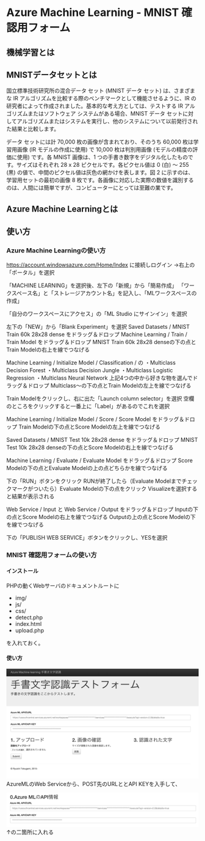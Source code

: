 Azure Machine Learning - MNIST 確認用フォーム
=============

## 機械学習とは


## MNISTデータセットとは
国立標準技術研究所の混合データ セット (MNIST データ セット) は、さまざまな IR アルゴリズムを比較する際のベンチマークとして機能させるように、IR の研究者によって作成されました。基本的な考え方としては、テストする IR アルゴリズムまたはソフトウェア システムがある場合、MNIST データ セットに対してアルゴリズムまたはシステムを実行し、他のシステムについて以前発行された結果と比較します。

データ セットには計 70,000 枚の画像が含まれており、そのうち 60,000 枚は学習用画像 (IR モデルの作成に使用) で 10,000 枚は判別用画像 (モデルの精度の評価に使用) です。各 MNIST 画像は、1 つの手書き数字をデジタル化したものです。サイズはそれぞれ 28 x 28 ピクセルです。各ピクセル値は 0 (白) ～ 255 (黒) の値で、中間のピクセル値は灰色の網かけを表します。図 2 に示すのは、学習用セットの最初の画像 8 枚です。各画像に対応した実際の数値を識別するのは、人間には簡単ですが、コンピューターにとっては至難の業です。

## Azure Machine Learningとは






## 使い方
### Azure Machine Learningの使い方
https://account.windowsazure.com/Home/Index
に接続しログイン
→右上の「ポータル」を選択

「MACHINE LEARNING」を選択後、左下の「新規」から「簡易作成」
「ワークスペース名」と「ストレージアカウント名」を記入し、「MLワークスペースの作成」

「自分のワークスペースにアクセス」の「ML Studio にサインイン」を選択

左下の「NEW」から「Blank Experiment」を選択
Saved Datasets / MNIST Train 60k 28x28 dense をドラッグ＆ドロップ
Machine Learning / Train / Train Model をドラッグ＆ドロップ
MNIST Train 60k 28x28 denseの下の点とTrain Modelの右上を線でつなげる

Machine Learning / Initialize Model / Classification / の
・Multiclass Decision Forest
・Multiclass Decision Jungle
・Multiclass Logistic Regression
・Multiclass Neural Network
上記4つの中から好きな物を選んでドラッグ＆ドロップ
Multiclass〜の下の点とTrain Modelの左上を線でつなげる

Train Modelをクリックし、右に出た「Launch column selector」を選択
空欄のところをクリックすると一番上に「Label」があるのでこれを選択

Machine Learning / Initialize Model / Score / Score Model をドラッグ＆ドロップ
Train Modelの下の点とScore Modelの左上を線でつなげる

Saved Datasets / MNIST Test 10k 28x28 dense をドラッグ＆ドロップ
MNIST Test 10k 28x28 denseの下の点とScore Modelの右上を線でつなげる

Machine Learning / Evaluate / Evaluate Model をドラッグ＆ドロップ
Score Modelの下の点とEvaluate Modelの上の点どちらかを線でつなげる

下の「RUN」ボタンをクリック
RUNが終了したら（Evaluate Modelまでチェックマークがついたら）Evaluate Modelの下の点をクリック
Visualizeを選択すると結果が表示される

Web Service / Input と
Web Service / Output をドラッグ＆ドロップ
Inputの下の点とScore Modelの右上を線でつなげる
Outputの上の点とScore Modelの下を線でつなげる

下の「PUBLISH WEB SERVICE」ボタンをクリックし、YESを選択


### MNIST 確認用フォームの使い方



#### インストール
PHPの動くWebサーバのドキュメントルートに

+ img/
+ js/
+ css/
+ detect.php
+ index.html
+ upload.php

を入れておく。

#### 使い方

![AzureML MNIST 確認フォーム](img/azureml-mnist-form.png)
AzureMLのWeb Serviceから、POST先のURLととAPI KEYを入手して、

![Azure ML Web API の情報入力](img/azureml-APIInfomation.png)
↑の二箇所に入れる

